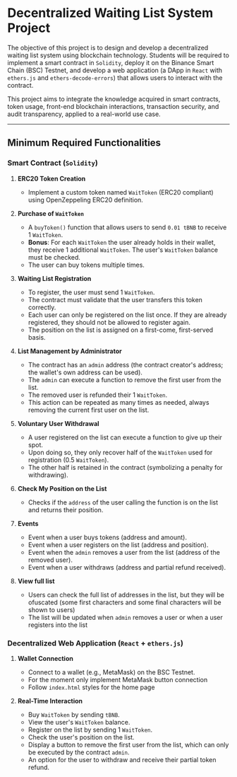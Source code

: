 # Decentralized Waiting List System Project

The objective of this project is to design and develop a decentralized waiting list system using blockchain technology. Students will be required to implement a smart contract in `Solidity`, deploy it on the Binance Smart Chain (BSC) Testnet, and develop a web application (a DApp in `React` with `ethers.js` and `ethers-decode-errors`) that allows users to interact with the contract.

This project aims to integrate the knowledge acquired in smart contracts, token usage, front-end blockchain interactions, transaction security, and audit transparency, applied to a real-world use case.

---

## Minimum Required Functionalities

### **Smart Contract (`Solidity`)**

1.  **ERC20 Token Creation**
    * Implement a custom token named `WaitToken` (ERC20 compliant) using OpenZeppeling ERC20 definition.

2.  **Purchase of `WaitToken`**
    * A `buyToken()` function that allows users to send `0.01 tBNB` to receive 1 `WaitToken`.
    * **Bonus**: For each `WaitToken` the user already holds in their wallet, they receive 1 additional `WaitToken`. The user's `WaitToken` balance must be checked.
    * The user can buy tokens multiple times.

3.  **Waiting List Registration**
    * To register, the user must send 1 `WaitToken`.
    * The contract must validate that the user transfers this token correctly.
    * Each user can only be registered on the list once. If they are already registered, they should not be allowed to register again.
    * The position on the list is assigned on a first-come, first-served basis.

4.  **List Management by Administrator**
    * The contract has an `admin` address (the contract creator's address; the wallet's own address can be used).
    * The `admin` can execute a function to remove the first user from the list.
    * The removed user is refunded their 1 `WaitToken`.
    * This action can be repeated as many times as needed, always removing the current first user on the list.

5.  **Voluntary User Withdrawal**
    * A user registered on the list can execute a function to give up their spot.
    * Upon doing so, they only recover half of the `WaitToken` used for registration (0.5 `WaitToken`).
    * The other half is retained in the contract (symbolizing a penalty for withdrawing).

6.  **Check My Position on the List**
    * Checks if the `address` of the user calling the function is on the list and returns their position.

7.  **Events**
    * Event when a user buys tokens (address and amount).
    * Event when a user registers on the list (address and position).
    * Event when the `admin` removes a user from the list (address of the removed user).
    * Event when a user withdraws (address and partial refund received).

8.  **View full list**
    * Users can check the full list of addresses in the list, but they will be ofuscated (some first characters and some final characters will be shown to users)
    * The list will be updated when `admin` removes a user or when a user registers into the list

### **Decentralized Web Application (`React` + `ethers.js`)**

1.  **Wallet Connection**
    * Connect to a wallet (e.g., MetaMask) on the BSC Testnet.
    * For the moment only implement MetaMask button connection
    * Follow `index.html` styles for the home page

2.  **Real-Time Interaction**
    * Buy `WaitToken` by sending `tBNB`.
    * View the user's `WaitToken` balance.
    * Register on the list by sending 1 `WaitToken`.
    * Check the user's position on the list.
    * Display a button to remove the first user from the list, which can only be executed by the contract `admin`.
    * An option for the user to withdraw and receive their partial token refund.
